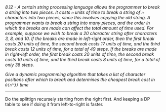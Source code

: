 *8.12 - A certain string processing language allows the programmer to break a string into two pieces. It costs `n` units of time to break a string of `n` characters into two pieces, since this involves copying the old string. A programmer wants to break a string into many pieces, and the order in which the breaks are made can affect the total amount of time used. For example, suppose we wish to break a 20 character string after characters 3, 8, and 10. If the breaks are made in left-right order, then the first break costs 20 units of time, the second break costs 17 units of time, and the third break costs 12 units of time, for a total of 49 steps. If the breaks are made in right-left order, the first break costs 20 units of time, the second break costs 10 units of time, and the third break costs 8 units of time, for a total of only 38 steps.*

*Give a dynamic programming algorithm that takes a list of character positions after which to break and determines the cheapest break cost in `O(n^3)` time*
***
Do the splittign recursely starting from the right first. And keeping a DP table to see if doing it from left-to-right is faster.
